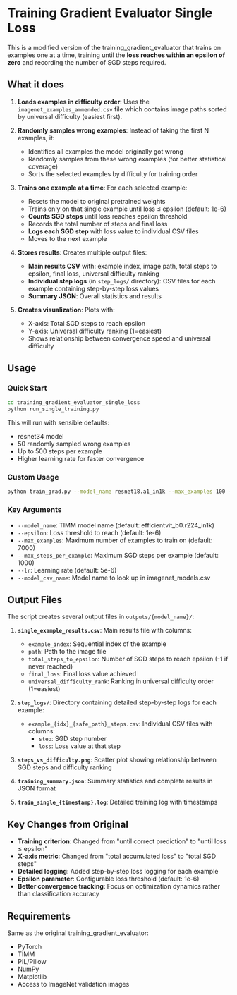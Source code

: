 # Training Gradient Evaluator Single Loss

This is a modified version of the training_gradient_evaluator that trains on examples one at a time, training until the **loss reaches within an epsilon of zero** and recording the number of SGD steps required.

## What it does

1. **Loads examples in difficulty order**: Uses the `imagenet_examples_ammended.csv` file which contains image paths sorted by universal difficulty (easiest first).

2. **Randomly samples wrong examples**: Instead of taking the first N examples, it:
   - Identifies all examples the model originally got wrong
   - Randomly samples from these wrong examples (for better statistical coverage)
   - Sorts the selected examples by difficulty for training order

3. **Trains one example at a time**: For each selected example:
   - Resets the model to original pretrained weights
   - Trains only on that single example until loss ≤ epsilon (default: 1e-6)
   - **Counts SGD steps** until loss reaches epsilon threshold
   - Records the total number of steps and final loss
   - **Logs each SGD step** with loss value to individual CSV files
   - Moves to the next example

4. **Stores results**: Creates multiple output files:
   - **Main results CSV** with: example index, image path, total steps to epsilon, final loss, universal difficulty ranking
   - **Individual step logs** (in `step_logs/` directory): CSV files for each example containing step-by-step loss values
   - **Summary JSON**: Overall statistics and results

5. **Creates visualization**: Plots with:
   - X-axis: Total SGD steps to reach epsilon
   - Y-axis: Universal difficulty ranking (1=easiest)
   - Shows relationship between convergence speed and universal difficulty

## Usage

### Quick Start
```bash
cd training_gradient_evaluator_single_loss
python run_single_training.py
```

This will run with sensible defaults:
- resnet34 model
- 50 randomly sampled wrong examples
- Up to 500 steps per example
- Higher learning rate for faster convergence

### Custom Usage
```bash
python train_grad.py --model_name resnet18.a1_in1k --max_examples 100 --max_steps_per_example 1000 --epsilon 1e-5
```

### Key Arguments
- `--model_name`: TIMM model name (default: efficientvit_b0.r224_in1k)
- `--epsilon`: Loss threshold to reach (default: 1e-6)
- `--max_examples`: Maximum number of examples to train on (default: 7000)
- `--max_steps_per_example`: Maximum SGD steps per example (default: 1000)
- `--lr`: Learning rate (default: 5e-6)
- `--model_csv_name`: Model name to look up in imagenet_models.csv

## Output Files

The script creates several output files in `outputs/{model_name}/`:

1. **`single_example_results.csv`**: Main results file with columns:
   - `example_index`: Sequential index of the example
   - `path`: Path to the image file
   - `total_steps_to_epsilon`: Number of SGD steps to reach epsilon (-1 if never reached)
   - `final_loss`: Final loss value achieved
   - `universal_difficulty_rank`: Ranking in universal difficulty order (1=easiest)

2. **`step_logs/`**: Directory containing detailed step-by-step logs for each example:
   - `example_{idx}_{safe_path}_steps.csv`: Individual CSV files with columns:
     - `step`: SGD step number
     - `loss`: Loss value at that step

3. **`steps_vs_difficulty.png`**: Scatter plot showing relationship between SGD steps and difficulty ranking

4. **`training_summary.json`**: Summary statistics and complete results in JSON format

5. **`train_single_{timestamp}.log`**: Detailed training log with timestamps

## Key Changes from Original

- **Training criterion**: Changed from "until correct prediction" to "until loss ≤ epsilon"
- **X-axis metric**: Changed from "total accumulated loss" to "total SGD steps"
- **Detailed logging**: Added step-by-step loss logging for each example
- **Epsilon parameter**: Configurable loss threshold (default: 1e-6)
- **Better convergence tracking**: Focus on optimization dynamics rather than classification accuracy

## Requirements

Same as the original training_gradient_evaluator:
- PyTorch
- TIMM
- PIL/Pillow
- NumPy
- Matplotlib
- Access to ImageNet validation images